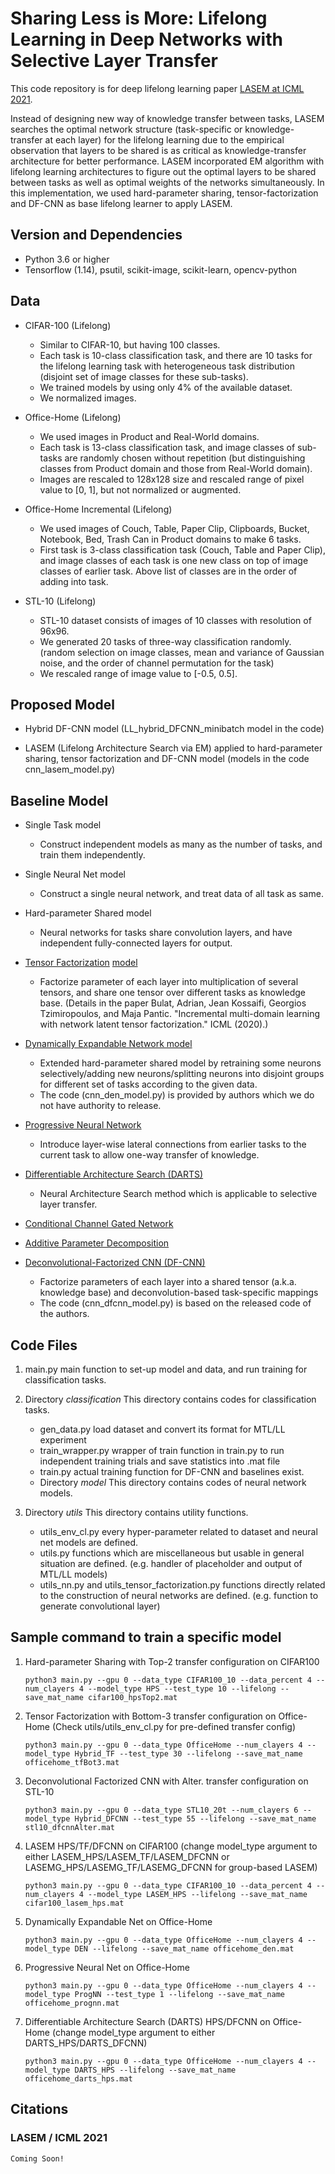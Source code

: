 # Sharing Less is More: Lifelong Learning in Deep Networks with Selective Layer Transfer
This code repository is for deep lifelong learning paper [LASEM at ICML 2021]().

Instead of designing new way of knowledge transfer between tasks, LASEM searches the optimal network structure (task-specific or knowledge-transfer at each layer) for the lifelong learning due to the empirical observation that layers to be shared is as critical as knowledge-transfer architecture for better performance. LASEM incorporated EM algorithm with lifelong learning architectures to figure out the optimal layers to be shared between tasks as well as optimal weights of the networks simultaneously. In this implementation, we used hard-parameter sharing, tensor-factorization and DF-CNN as base lifelong learner to apply LASEM.


## Version and Dependencies
- Python 3.6 or higher
- Tensorflow (1.14), psutil, scikit-image, scikit-learn, opencv-python

## Data
- CIFAR-100 (Lifelong)
    - Similar to CIFAR-10, but having 100 classes.
    - Each task is 10-class classification task, and there are 10 tasks for the lifelong learning task with heterogeneous task distribution (disjoint set of image classes for these sub-tasks).
    - We trained models by using only 4% of the available dataset.
    - We normalized images.

- Office-Home (Lifelong)
    - We used images in Product and Real-World domains.
    - Each task is 13-class classification task, and image classes of sub-tasks are randomly chosen without repetition (but distinguishing classes from Product domain and those from Real-World domain).
    - Images are rescaled to 128x128 size and rescaled range of pixel value to [0, 1], but not normalized or augmented.

- Office-Home Incremental (Lifelong)
    - We used images of Couch, Table, Paper Clip, Clipboards, Bucket, Notebook, Bed, Trash Can in Product domains to make 6 tasks.
    - First task is 3-class classification task (Couch, Table and Paper Clip), and image classes of each task is one new class on top of image classes of earlier task. Above list of classes are in the order of adding into task.
    
- STL-10 (Lifelong)
    - STL-10 dataset consists of images of 10 classes with resolution of 96x96.
    - We generated 20 tasks of three-way classification randomly. (random selection on image classes, mean and variance of Gaussian noise, and the order of channel permutation for the task)
    - We rescaled range of image value to [-0.5, 0.5].

## Proposed Model
- Hybrid DF-CNN model (LL_hybrid_DFCNN_minibatch model in the code)

- LASEM (Lifelong Architecture Search via EM) applied to hard-parameter sharing, tensor factorization and DF-CNN model (models in the code cnn_lasem_model.py)


## Baseline Model
- Single Task model
    - Construct independent models as many as the number of tasks, and train them independently.

- Single Neural Net model
    - Construct a single neural network, and treat data of all task as same.

- Hard-parameter Shared model
    - Neural networks for tasks share convolution layers, and have independent fully-connected layers for output.

- [Tensor Factorization](https://arxiv.org/abs/1605.06391) [model](https://www.aaai.org/Papers/AAAI/2020GB/AAAI-BulatA.1460.pdf)
    - Factorize parameter of each layer into multiplication of several tensors, and share one tensor over different tasks as knowledge base. (Details in the paper Bulat, Adrian, Jean Kossaifi, Georgios Tzimiropoulos, and Maja Pantic. "Incremental multi-domain learning with network latent tensor factorization." ICML (2020).)

- [Dynamically Expandable Network model](https://arxiv.org/abs/1708.01547)
    - Extended hard-parameter shared model by retraining some neurons selectively/adding new neurons/splitting neurons into disjoint groups for different set of tasks according to the given data.
    - The code (cnn_den_model.py) is provided by authors which we do not have authority to release.
    
- [Progressive Neural Network](https://arxiv.org/abs/1606.04671)
    - Introduce layer-wise lateral connections from earlier tasks to the current task to allow one-way transfer of knowledge.
    
- [Differentiable Architecture Search (DARTS)](https://arxiv.org/abs/1806.09055)
    - Neural Architecture Search method which is applicable to selective layer transfer.
    
- [Conditional Channel Gated Network](https://arxiv.org/abs/2004.00070)

- [Additive Parameter Decomposition](https://openreview.net/forum?id=r1gdj2EKPB)

- [Deconvolutional-Factorized CNN (DF-CNN)](https://www.ijcai.org/proceedings/2019/393)
    - Factorize parameters of each layer into a shared tensor (a.k.a. knowledge base) and deconvolution-based task-specific mappings
    - The code (cnn_dfcnn_model.py) is based on the released code of the authors.


## Code Files
1. main.py
    main function to set-up model and data, and run training for classification tasks.

2. Directory *classification*
    This directory contains codes for classification tasks.
    - gen_data.py
        load dataset and convert its format for MTL/LL experiment
    - train_wrapper.py
        wrapper of train function in train.py to run independent training trials and save statistics into .mat file
    - train.py
        actual training function for DF-CNN and baselines exist.
    - Directory *model*
        This directory contains codes of neural network models.

3. Directory *utils*
    This directory contains utility functions.
    - utils_env_cl.py
        every hyper-parameter related to dataset and neural net models are defined.
    - utils.py
        functions which are miscellaneous but usable in general situation are defined. (e.g. handler of placeholder and output of MTL/LL models)
    - utils_nn.py and utils_tensor_factorization.py
        functions directly related to the construction of neural networks are defined. (e.g. function to generate convolutional layer)


## Sample command to train a specific model
1. Hard-parameter Sharing with Top-2 transfer configuration on CIFAR100

    ```python3 main.py --gpu 0 --data_type CIFAR100_10 --data_percent 4 --num_clayers 4 --model_type HPS --test_type 10 --lifelong --save_mat_name cifar100_hpsTop2.mat```

2. Tensor Factorization with Bottom-3 transfer configuration on Office-Home (Check utils/utils_env_cl.py for pre-defined transfer config)

    ```python3 main.py --gpu 0 --data_type OfficeHome --num_clayers 4 --model_type Hybrid_TF --test_type 30 --lifelong --save_mat_name officehome_tfBot3.mat```
    
3. Deconvolutional Factorized CNN with Alter. transfer configuration on STL-10

    ```python3 main.py --gpu 0 --data_type STL10_20t --num_clayers 6 --model_type Hybrid_DFCNN --test_type 55 --lifelong --save_mat_name stl10_dfcnnAlter.mat```

4. LASEM HPS/TF/DFCNN on CIFAR100 (change model_type argument to either LASEM_HPS/LASEM_TF/LASEM_DFCNN or LASEMG_HPS/LASEMG_TF/LASEMG_DFCNN for group-based LASEM)

    ```python3 main.py --gpu 0 --data_type CIFAR100_10 --data_percent 4 --num_clayers 4 --model_type LASEM_HPS --lifelong --save_mat_name cifar100_lasem_hps.mat```
    
5. Dynamically Expandable Net on Office-Home

    ```python3 main.py --gpu 0 --data_type OfficeHome --num_clayers 4 --model_type DEN --lifelong --save_mat_name officehome_den.mat```
    
6. Progressive Neural Net on Office-Home

    ```python3 main.py --gpu 0 --data_type OfficeHome --num_clayers 4 --model_type ProgNN --test_type 1 --lifelong --save_mat_name officehome_prognn.mat```
    
7. Differentiable Architecture Search (DARTS) HPS/DFCNN on Office-Home (change model_type argument to either DARTS_HPS/DARTS_DFCNN)

    ```python3 main.py --gpu 0 --data_type OfficeHome --num_clayers 4 --model_type DARTS_HPS --lifelong --save_mat_name officehome_darts_hps.mat```


## Citations
### LASEM / ICML 2021
```
Coming Soon!
```